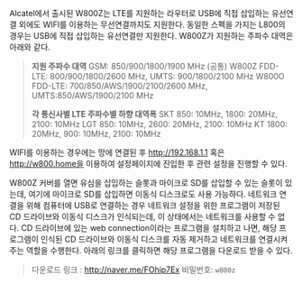 Alcatel에서 출시된 W800Z는 LTE를 지원하는 라우터로 USB에 직접 삽입하는 유선연결 외에도 WIFI를 이용하는 무선연결까지도 지원한다. 동일한 스펙을 가지는 L800의 경우는 USB에 직접 삽입하는 유선연결만 지원한다. W800Z가 지원하는 주파수 대역은 아래와 같다.  

> **지원 주파수 대역**
> GSM: 850/900/1800/1900 MHz (공통)
> W800Z  FDD-LTE: 800/900/1800/2600 MHz, UMTS: 900/1800/2100 MHz
> W800O  FDD-LTE: 700/850/AWS/1900/2100/2600 MHz, UMTS:850/AWS/1900/2100 MHz
> 
> **각 통신사별 LTE 주파수별 하향 대역폭**
> SKT 850: 10MHz, 1800: 20MHz, 2100: 10MHz
> LGT 850: 10MHz, 2600: 20MHz, 2100: 10MHz
> KT 1800: 20MHz, 900: 10MHz, 2100: 10MHz

WIFI를 이용하는 경우에는 망에 연결된 후 http://192.168.1.1 혹은 http://w800.home을 이용하여 설정페이지에 진입한 후 관련 설정을 진행할 수 있다.

W800Z 커버를 열면 유심을 삽입하는 슬롯과 마이크로 SD를 삽입할 수 있는 슬롯이 있는데, 여기에 마이크로 SD를 삽입하면 이동식 디스크로도 사용 가능하다.  네트워크 연결을 위해 컴퓨터에 USB로 연결하는 경우 네트워크 설정을 위한 프로그램이 저장된 CD 드라이브와 이동식 디스크가 인식되는데, 이 상태에서는 네트워크를 사용할 수 없다. CD 드라이브에 있는 web connection이라는 프로그램을 설치하고 나면, 해당 프로그램이 인식된 CD 드라이브와 이동식 디스크를 자동 제거하고 네트워크를 연결시켜 주는 역할을 수행한다. 아래의 링크를 클릭하면 해당 프로그램을 다운로드 받을 수 있다.

> 다운로드 링크 : http://naver.me/FOhip7Ex
> 비밀번호: `w800z`
